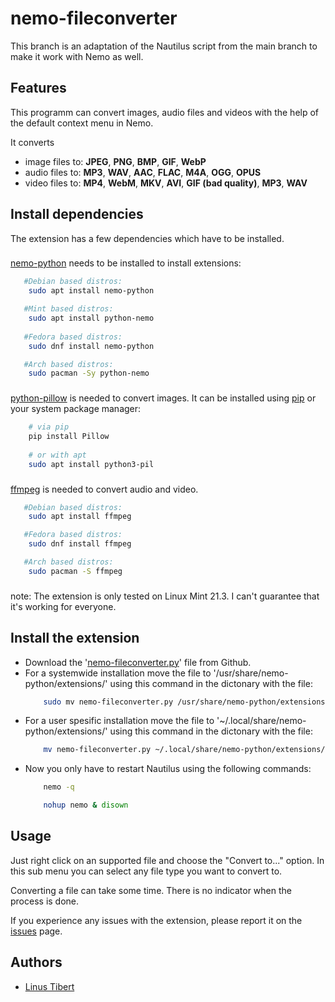 
# nemo-fileconverter

This branch is an adaptation of the Nautilus script from the main branch to make it work with Nemo as well.
 

## Features
This programm can convert images, audio files and videos with the help of the default context menu in Nemo.

It converts
- image files to: __JPEG__, __PNG__, __BMP__, __GIF__, __WebP__
- audio files to: __MP3__, __WAV__, __AAC__, __FLAC__, __M4A__, __OGG__, __OPUS__
- video files to: __MP4__, __WebM__, __MKV__, __AVI__, __GIF (bad quality)__, __MP3__, __WAV__

## Install dependencies
The extension has a few dependencies which have to be installed.
###
[nemo-python](https://github.com/linuxmint/nemo-extensions/) needs to be installed to install extensions:

```bash
   #Debian based distros:
    sudo apt install nemo-python

   #Mint based distros:
	sudo apt install python-nemo
	
   #Fedora based distros:
    sudo dnf install nemo-python

   #Arch based distros:
    sudo pacman -Sy python-nemo
```
###

[python-pillow](https://python-pillow.org/) is needed to convert images. It can be installed using [pip](https://pypi.org/project/pip/) or your system package manager:


```bash
	# via pip
    pip install Pillow
    
    # or with apt
    sudo apt install python3-pil
```
###

[ffmpeg](https://ffmpeg.org/download.html#build-linux) is needed to convert audio and video.

```bash
   #Debian based distros:
    sudo apt install ffmpeg

   #Fedora based distros:
    sudo dnf install ffmpeg

   #Arch based distros:
    sudo pacman -S ffmpeg
```
###
note: The extension is only tested on Linux Mint 21.3. I can't guarantee that it's working for everyone.
## Install the extension
- Download the '[nemo-fileconverter.py](https://raw.githubusercontent.com/derVedro/nautilus-fileconverter/blob/nemo/nemo-fileconverter.py)' file from Github.
- For a systemwide installation move the file to '/usr/share/nemo-python/extensions/' using this command in the dictonary with the file:
    ```bash
        sudo mv nemo-fileconverter.py /usr/share/nemo-python/extensions/nemo-fileconverter.py
    ```
- For a user spesific installation move the file to '~/.local/share/nemo-python/extensions/' using this command in the dictonary with the file:
    ```bash
        mv nemo-fileconverter.py ~/.local/share/nemo-python/extensions/nemo-fileconverter.py
    ```
- Now you only have to restart Nautilus using the following commands:
    ```bash
        nemo -q 

        nohup nemo & disown
    ```
## Usage

Just right click on an supported file and choose the "Convert to..." option. In this sub menu you can select any file type you want to convert to.

Converting a file can take some time. There is no indicator when the process is done.

If you experience any issues with the extension, please report it on the [issues](https://github.com/derVedro/nautilus-fileconverter/issues) page.

## Authors

- [Linus Tibert](https://github.com/Lich-Corals)
